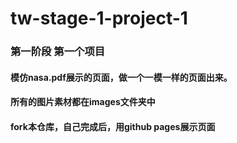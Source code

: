 # tw-stage-1-project-1
### 第一阶段 第一个项目

#### 模仿nasa.pdf展示的页面，做一个一模一样的页面出来。

#### 所有的图片素材都在images文件夹中

#### fork本仓库，自己完成后，用github pages展示页面

